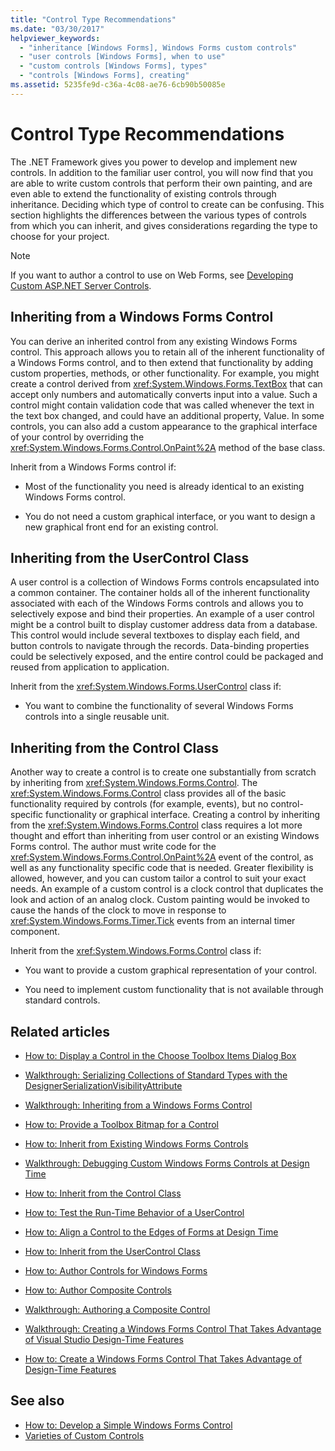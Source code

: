 ```yaml
---
title: "Control Type Recommendations"
ms.date: "03/30/2017"
helpviewer_keywords:
  - "inheritance [Windows Forms], Windows Forms custom controls"
  - "user controls [Windows Forms], when to use"
  - "custom controls [Windows Forms], types"
  - "controls [Windows Forms], creating"
ms.assetid: 5235fe9d-c36a-4c08-ae76-6cb90b50085e
---
```

# Control Type Recommendations

The .NET Framework gives you power to develop and implement new controls. In addition to the familiar user control, you will now find that you are able to write custom controls that perform their own painting, and are even able to extend the functionality of existing controls through inheritance. Deciding which type of control to create can be confusing. This section highlights the differences between the various types of controls from which you can inherit, and gives considerations regarding the type to choose for your project.

> [!NOTE]
> If you want to author a control to use on Web Forms, see [Developing Custom ASP.NET Server Controls](https://docs.microsoft.com/previous-versions/aspnet/zt27tfhy(v=vs.100)).

## Inheriting from a Windows Forms Control

You can derive an inherited control from any existing Windows Forms control. This approach allows you to retain all of the inherent functionality of a Windows Forms control, and to then extend that functionality by adding custom properties, methods, or other functionality. For example, you might create a control derived from <xref:System.Windows.Forms.TextBox> that can accept only numbers and automatically converts input into a value. Such a control might contain validation code that was called whenever the text in the text box changed, and could have an additional property, Value. In some controls, you can also add a custom appearance to the graphical interface of your control by overriding the <xref:System.Windows.Forms.Control.OnPaint%2A> method of the base class.

 Inherit from a Windows Forms control if:

- Most of the functionality you need is already identical to an existing Windows Forms control.

- You do not need a custom graphical interface, or you want to design a new graphical front end for an existing control.

## Inheriting from the UserControl Class

A user control is a collection of Windows Forms controls encapsulated into a common container. The container holds all of the inherent functionality associated with each of the Windows Forms controls and allows you to selectively expose and bind their properties. An example of a user control might be a control built to display customer address data from a database. This control would include several textboxes to display each field, and button controls to navigate through the records. Data-binding properties could be selectively exposed, and the entire control could be packaged and reused from application to application.

Inherit from the <xref:System.Windows.Forms.UserControl> class if:

- You want to combine the functionality of several Windows Forms controls into a single reusable unit.

## Inheriting from the Control Class

Another way to create a control is to create one substantially from scratch by inheriting from <xref:System.Windows.Forms.Control>. The <xref:System.Windows.Forms.Control> class provides all of the basic functionality required by controls (for example, events), but no control-specific functionality or graphical interface. Creating a control by inheriting from the <xref:System.Windows.Forms.Control> class requires a lot more thought and effort than inheriting from user control or an existing Windows Forms control. The author must write code for the <xref:System.Windows.Forms.Control.OnPaint%2A> event of the control, as well as any functionality specific code that is needed. Greater flexibility is allowed, however, and you can custom tailor a control to suit your exact needs. An example of a custom control is a clock control that duplicates the look and action of an analog clock. Custom painting would be invoked to cause the hands of the clock to move in response to <xref:System.Windows.Forms.Timer.Tick> events from an internal timer component.

Inherit from the <xref:System.Windows.Forms.Control> class if:

- You want to provide a custom graphical representation of your control.

- You need to implement custom functionality that is not available through standard controls.

## Related articles

- [How to: Display a Control in the Choose Toolbox Items Dialog Box](how-to-display-a-control-in-the-choose-toolbox-items-dialog-box.md)

- [Walkthrough: Serializing Collections of Standard Types with the DesignerSerializationVisibilityAttribute](serializing-collections-designerserializationvisibilityattribute.md)

- [Walkthrough: Inheriting from a Windows Forms Control](walkthrough-inheriting-from-a-windows-forms-control-with-visual-csharp.md)

- [How to: Provide a Toolbox Bitmap for a Control](how-to-provide-a-toolbox-bitmap-for-a-control.md)

- [How to: Inherit from Existing Windows Forms Controls](how-to-inherit-from-existing-windows-forms-controls.md)

- [Walkthrough: Debugging Custom Windows Forms Controls at Design Time](walkthrough-debugging-custom-windows-forms-controls-at-design-time.md)

- [How to: Inherit from the Control Class](how-to-inherit-from-the-control-class.md)

- [How to: Test the Run-Time Behavior of a UserControl](how-to-test-the-run-time-behavior-of-a-usercontrol.md)

- [How to: Align a Control to the Edges of Forms at Design Time](how-to-align-a-control-to-the-edges-of-forms-at-design-time.md)

- [How to: Inherit from the UserControl Class](how-to-inherit-from-the-usercontrol-class.md)

- [How to: Author Controls for Windows Forms](how-to-author-controls-for-windows-forms.md)

- [How to: Author Composite Controls](how-to-author-composite-controls.md)

- [Walkthrough: Authoring a Composite Control](walkthrough-authoring-a-composite-control-with-visual-csharp.md)

- [Walkthrough: Creating a Windows Forms Control That Takes Advantage of Visual Studio Design-Time Features](creating-a-wf-control-design-time-features.md)

- [How to: Create a Windows Forms Control That Takes Advantage of Design-Time Features](https://docs.microsoft.com/previous-versions/visualstudio/visual-studio-2013/307hck25(v=vs.120))

## See also

- [How to: Develop a Simple Windows Forms Control](how-to-develop-a-simple-windows-forms-control.md)
- [Varieties of Custom Controls](varieties-of-custom-controls.md)

